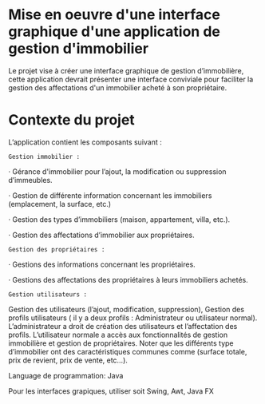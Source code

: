 # Mise en oeuvre d'une interface graphique d'une application de gestion d'immobilier
Le projet vise à créer une interface graphique de gestion d’immobilière, cette application devrait présenter une interface conviviale pour faciliter la gestion des affectations d'un immobilier acheté à son propriétaire.

# Contexte du projet

L’application contient les composants suivant :

    Gestion immobilier :

· Gérance d'immobilier pour l’ajout, la modification ou suppression d’immeubles.

· Gestion de différente information concernant les immobiliers (emplacement, la surface, etc.)

· Gestion des types d’immobiliers (maison, appartement, villa, etc.).

· Gestion des affectations d’immobilier aux propriétaires.

    Gestion des propriétaires :

· Gestions des informations concernant les propriétaires.

· Gestions des affectations des propriétaires à leurs immobiliers achetés.

    Gestion utilisateurs :
    
Gestion des utilisateurs (l’ajout, modification, suppression), Gestion des profils utilisateurs ( il y a deux profils : Administrateur ou utilisateur normal). L’administrateur a droit de création des utilisateurs et l’affectation des profils. L’utilisateur normale a accès aux fonctionnalités de gestion immobilière et gestion de propriétaires. Noter que les différents type d’immobilier ont des caractéristiques communes comme (surface totale, prix de revient, prix de vente, etc…).

Language de programmation: Java

Pour les interfaces grapiques, utiliser soit Swing, Awt, Java FX

